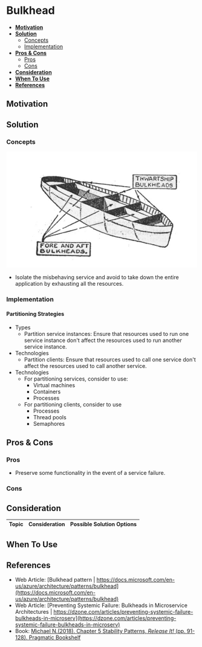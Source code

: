 # Bulkhead

- [**Motivation**](#motivation)
- [**Solution**](#solution)
   - [Concepts](#concepts)
   - [Implementation](#implementation)
- [**Pros & Cons**](#pros--cons)
   - [Pros](#pros)
   - [Cons](#cons)
- [**Consideration**](#consideration)
- [**When To Use**](#when-to-use)
- [**References**](#references)

## Motivation

## Solution
### Concepts
![](../../diagrams/png/bulkhead.jpg)
- Isolate the misbehaving service and avoid to take down the entire application by exhausting all the resources.

### Implementation
#### Partitioning Strategies
- Types
   - Partition service instances: Ensure that resources used to run one service instance don't affect the resources used to run another service instance.
- Technologies
   - Partition clients: Ensure that resources used to call one service don't affect the resources used to call another service.
- Technologies
   - For partitioning services, consider to use:
      - Virtual machines
      - Containers
      - Processes
   - For partitioning clients, consider to use
      - Processes
      - Thread pools
      - Semaphores

## Pros & Cons
### Pros
- Preserve some functionality in the event of a service failure.

### Cons

## Consideration
| Topic | Consideration | Possible Solution Options |
|----|-----|-----|

## When To Use

## References
- Web Article: [Bulkhead pattern | https://docs.microsoft.com/en-us/azure/architecture/patterns/bulkhead](https://docs.microsoft.com/en-us/azure/architecture/patterns/bulkhead)
- Web Article: [Preventing Systemic Failure: Bulkheads in Microservice Architectures | https://dzone.com/articles/preventing-systemic-failure-bulkheads-in-microserv](https://dzone.com/articles/preventing-systemic-failure-bulkheads-in-microserv)
- Book: [Michael N.(2018). Chapter 5 Stability Patterns, *Release It!* (pp. 91-128). Pragmatic Bookshelf](https://pragprog.com/titles/mnee2/)
